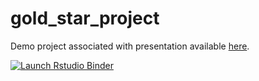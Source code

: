 # gold_star_project

Demo project associated with presentation available [here](http://github.com/smwindecker/holepunch_rladies).

[![Launch Rstudio Binder](http://mybinder.org/badge_logo.svg)](https://mybinder.org/v2/gh/smwindecker/gold_star_project/master?urlpath=rstudio)
